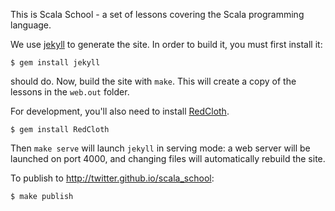 This is Scala School - a set of lessons covering the Scala programming language.

We use [jekyll](https://github.com/mojombo/jekyll) to generate the site. In order to build it, you must first install it:

	$ gem install jekyll

should do. Now, build the site with `make`. This will create a copy of the lessons in the `web.out` folder.

For development, you'll also need to install [RedCloth](http://redcloth.org/).

	$ gem install RedCloth

Then `make serve` will launch `jekyll` in serving mode: a web server will be launched on port 4000, and changing files will automatically rebuild the site.

To publish to http://twitter.github.io/scala_school:

	$ make publish
